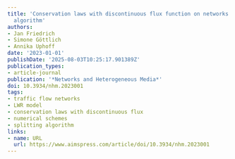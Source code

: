 ```yaml
---
title: 'Conservation laws with discontinuous flux function on networks: a splitting
  algorithm'
authors:
- Jan Friedrich
- Simone Göttlich
- Annika Uphoff
date: '2023-01-01'
publishDate: '2025-08-03T10:25:17.901389Z'
publication_types:
- article-journal
publication: '*Networks and Heterogeneous Media*'
doi: 10.3934/nhm.2023001
tags:
- traffic flow networks
- LWR model
- conservation laws with discontinuous flux
- numerical schemes
- splitting algorithm
links:
- name: URL
  url: https://www.aimspress.com/article/doi/10.3934/nhm.2023001
---
```

